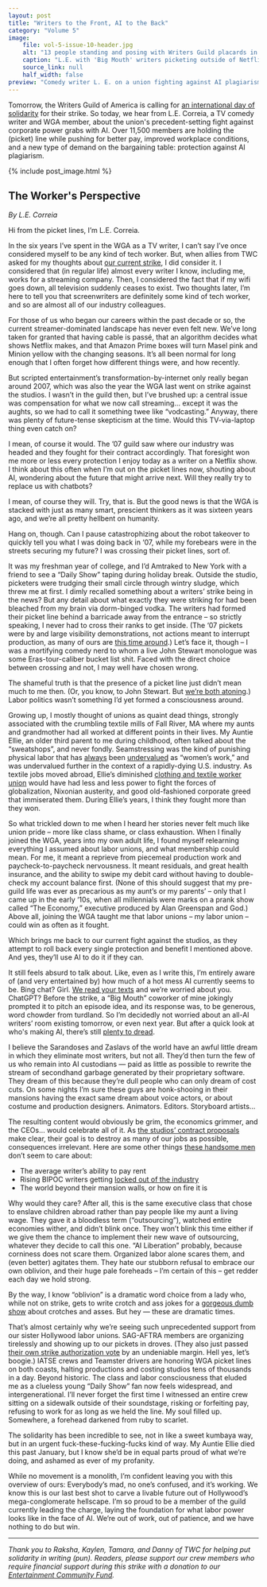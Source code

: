 ```yaml
---
layout: post
title: "Writers to the Front, AI to the Back"
category: "Volume 5"
image:
    file: vol-5-issue-10-header.jpg
    alt: "13 people standing and posing with Writers Guild placards in front of a grey corproate office building with palm trees in the background. Most have hats and glasses and are smiling despite the tough circumstances. Their placards say 'No Writers, No Words' and 'Spoiler: The Studios Lose' and more"
    caption: "L.E. with 'Big Mouth' writers picketing outside of Netflix HQ in Hollywood, California"
    source_link: null
    half_width: false
preview: "Comedy writer L. E. on a union fighting against AI plagiarism"
---
```


Tomorrow, the Writers Guild of America is calling for [an international day of solidarity](https://twitter.com/wgaeast/status/1668253074979274752) for their strike. So today, we hear from L.E. Correia, a TV comedy writer and WGA member, about the union's precedent-setting fight against corporate power grabs with AI. Over 11,500 members are holding the (picket) line while pushing for better pay, improved workplace conditions, and a new type of demand on the bargaining table: protection against AI plagiarism.

<!-- DO NOT remove the excerpt tag -->
<!--excerpt-->
<!-- remaining content goes below here -->

<!-- DO NOT remove the header image -->
{% include post_image.html %}

## The Worker's Perspective

_By L.E. Correia_

Hi from the picket lines, I’m L.E. Correia. 

In the six years I’ve spent in the WGA as a TV writer, I can’t say I’ve once considered myself to be any kind of tech worker. But, when allies from TWC asked for my thoughts about [our current strike](https://www.wga.org/news-events/news/press/writers-guild-of-america-calls-strike-effective-tuesday-may-2), I did consider it. I considered that (in regular life) almost every writer I know, including me, works for a streaming company. Then, I considered the fact that if my wifi goes down, all television suddenly ceases to exist. Two thoughts later, I’m here to tell you that screenwriters are definitely some kind of tech worker, and so are almost all of our industry colleagues.

For those of us who began our careers within the past decade or so, the current streamer-dominated landscape has never even felt new. We’ve long taken for granted that having cable is passé, that an algorithm decides what shows Netflix makes, and that Amazon Prime boxes will turn Masel pink and Minion yellow with the changing seasons. It’s all been normal for long enough that I often forget how different things were, and how recently. 

But scripted entertainment’s transformation-by-internet only really began around 2007, which was also the year the WGA last went on strike against the studios. I wasn’t in the guild then, but I’ve brushed up: a central issue was compensation for what we now call streaming… except it was the aughts, so we had to call it something twee like “vodcasting.” Anyway, there was plenty of future-tense skepticism at the time. Would this TV-via-laptop thing even catch on?

I mean, of course it would. The ’07 guild saw where our industry was headed and they fought for their contract accordingly. That foresight won me more or less every protection I enjoy today as a writer on a Netflix show. I think about this often when I’m out on the picket lines now, shouting about AI, wondering about the future that might arrive next. Will they really try to replace us with chatbots?

I mean, of course they will. Try, that is. But the good news is that the WGA is stacked with just as many smart, prescient thinkers as it was sixteen years ago, and we’re all pretty hellbent on humanity.

Hang on, though. Can I pause catastrophizing about the robot takeover to quickly tell you what I was doing back in ‘07, while my forebears were in the streets securing my future? I was crossing their picket lines, sort of. 

It was my freshman year of college, and I’d Amtraked to New York with a friend to see a “Daily Show” taping during holiday break. Outside the studio, picketers were trudging their small circle through wintry sludge, which threw me at first. I dimly recalled something about a writers’ strike being in the news? But any detail about what exactly they were striking for had been bleached from my brain via dorm-binged vodka. The writers had formed their picket line behind a barricade away from the entrance – so strictly speaking, I never had to cross their ranks to get inside. (The ‘07 pickets were by and large visibility demonstrations, not actions meant to interrupt production, as many of ours are [this time around](https://www.hollywoodreporter.com/business/business-news/writers-shut-it-down-strategy-1235503828/).) Let’s face it, though – I was a mortifying comedy nerd to whom a live John Stewart monologue was some Eras-tour-caliber bucket list shit. Faced with the direct choice between crossing and not, I may well have chosen wrong.

The shameful truth is that the presence of a picket line just didn’t mean much to me then. (Or, you know, to John Stewart. But [we’re both atoning](https://deadline.com/2023/05/writers-strike-jon-stewart-cancels-the-problem-with-apple-event-1235354633/).) Labor politics wasn’t something I’d yet formed a consciousness around. 

Growing up, I mostly thought of unions as quaint dead things, strongly associated with the crumbling textile mills of Fall River, MA where my aunts and grandmother had all worked at different points in their lives. My Auntie Ellie, an older third parent to me during childhood, often talked about the “sweatshops”, and never fondly. Seamstressing was the kind of punishing physical labor that has [always](https://www.jstor.org/stable/2120002) been [undervalued](https://wwd.com/sustainability/social-impact/fashion-industry-wage-gap-data-living-payment-practices-social-impact-1235085126/) as “women’s work,” and was undervalued further in the context of a rapidly-dying U.S. industry. As textile jobs moved abroad, Ellie’s diminished [clothing and textile worker union](https://en.wikipedia.org/wiki/Amalgamated_Clothing_and_Textile_Workers_Union) would have had less and less power to fight the forces of globalization, Nixonian austerity, and good old-fashioned corporate greed that immiserated them. During Ellie’s years, I think they fought more than they won. 

So what trickled down to me when I heard her stories never felt much like union pride – more like class shame, or class exhaustion. When I finally joined the WGA, years into my own adult life, I found myself relearning everything I assumed about labor unions, and what membership could mean. For me, it meant a reprieve from piecemeal production work and paycheck-to-paycheck nervousness. It meant residuals, and great health insurance, and the ability to swipe my debit card without having to double-check my account balance first. (None of this should suggest that my pre-guild life was ever as precarious as my aunt’s or my parents’ – only that I came up in the early ‘10s, when all millennials were marks on a prank show called “The Economy,” executive produced by Alan Greenspan and God.) Above all, joining the WGA taught me that labor unions – my labor union – could win as often as it fought.

Which brings me back to our current fight against the studios, as they attempt to roll back every single protection and benefit I mentioned above. And yes, they’ll use AI to do it if they can.

It still feels absurd to talk about. Like, even as I write this, I’m entirely aware of (and very entertained by) how much of a hot mess AI currently seems to be. Bing chat? Girl. [We read your texts](https://mashable.com/article/microsoft-bing-ai-chatbot-weird-scary-responses) and we’re worried about you. ChatGPT? Before the strike, a “Big Mouth” coworker of mine jokingly prompted it to pitch an episode idea, and its response was, to be generous, word chowder from turdland. So I’m decidedly not worried about an all-AI writers’ room existing tomorrow, or even next year. But after a quick look at who's making AI, there’s still [plenty to dread](https://www.theguardian.com/commentisfree/2023/may/08/ai-machines-hallucinating-naomi-klein).

I believe the Sarandoses and Zaslavs of the world have an awful little dream in which they eliminate most writers, but not all. They’d then turn the few of us who remain into AI custodians — paid as little as possible to rewrite the stream of secondhand garbage generated by their proprietary software. They dream of this because they’re dull people who can only dream of cost cuts. On some nights I’m sure these guys are honk-shooing in their mansions having the exact same dream about voice actors, or about costume and production designers. Animators. Editors. Storyboard artists…

The resulting content would obviously be grim, the economics grimmer, and the CEOs… would celebrate all of it. As [the studios’ contract proposals](https://www.wgacontract2023.org/uploadedfiles/members/member_info/contract-2023/wga_proposals.pdf) make clear, their goal is to destroy as many of our jobs as possible, consequences irrelevant. Here are some other things [these handsome men](https://www.hollywoodreporter.com/wp-content/uploads/2023/05/14rep_CEOscorecard_EMBED.jpg) don’t seem to care about:
* The average writer’s ability to pay rent
* Rising BIPOC writers getting [locked out of the industry](https://www.hollywoodreporter.com/business/business-news/wga-strike-underrepresented-writers-stakes-1235484261/)
* The world beyond their mansion walls, or how on fire it is

Why would they care? After all, this is the same executive class that chose to enslave children abroad rather than pay people like my aunt a living wage. They gave it a bloodless term (“outsourcing”), watched entire economies wither, and didn’t blink once. They won’t blink this time either if we give them the chance to implement their new wave of outsourcing, whatever they decide to call this one. “AI Liberation” probably, because corniness does not scare them. Organized labor alone scares them, and (even better) agitates them. They hate our stubborn refusal to embrace our own oblivion, and their huge pale foreheads – I’m certain of this – get redder each day we hold strong.

By the way, I know “oblivion” is a dramatic word choice from a lady who, while not on strike, gets to write crotch and ass jokes for a [gorgeous dumb show](https://www.youtube.com/watch?v=haUsdQk9Xsg) about crotches and asses. But hey — these are dramatic times. 

That’s almost certainly why we’re seeing such unprecedented support from our sister Hollywood labor unions. SAG-AFTRA members are organizing tirelessly and showing up to our pickets in droves. (They also just passed [their own strike authorization vote](https://www.sagaftra.org/sag-aftra-strike-authorization-vote) by an undeniable margin. Hell yes, let’s boogie.) IATSE crews and Teamster drivers are honoring WGA picket lines on both coasts, halting productions and costing studios tens of thousands in a day. Beyond historic. The class and labor consciousness that eluded me as a clueless young “Daily Show” fan now feels widespread, and intergenerational. I’ll never forget the first time I witnessed an entire crew sitting on a sidewalk outside of their soundstage, risking or forfeiting pay, refusing to work for as long as we held the line. My soul filled up. Somewhere, a forehead darkened from ruby to scarlet. 

The solidarity has been incredible to see, not in like a sweet kumbaya way, but in an urgent fuck-these-fucking-fucks kind of way. My Auntie Ellie died this past January, but I know she’d be in equal parts proud of what we’re doing, and ashamed as ever of my profanity.

While no movement is a monolith, I’m confident leaving you with this overview of ours: Everybody’s mad, no one’s confused, and it’s working. We know this is our last best shot to carve a livable future out of Hollywood’s mega-conglomerate hellscape. I’m so proud to be a member of the guild currently leading the charge, laying the foundation for what labor power looks like in the face of AI. We’re out of work, out of patience, and we have nothing to do but win. 

<hr>

_Thank you to Raksha, Kaylen, Tamara, and Danny of TWC for helping put solidarity in writing (pun). Readers, please support our crew members who require financial support during this strike with a donation to our [Entertainment Community Fund](https://entertainmentcommunity.org/)._
